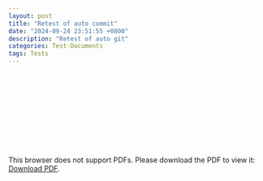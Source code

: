 ```yaml
---
layout: post
title: "Retest of auto commit"
date: "2024-09-24 23:51:55 +0800"
description: "Retest of auto git"
categories: Test-Documents 
tags: Tests
---
```

<object data="{{ site.url }}/assets/pdfs/test-01.pdf" type="application/pdf" width="700px" height="700px">
    <embed src="{{ site.url }}/assets/pdfs/test-01.pdf">
        <p>This browser does not support PDFs. Please download the PDF to view it: <a href="{{ site.url }}/assets/pdfs/test-01.pdf">Download PDF</a>.</p>
    </embed>
</object>